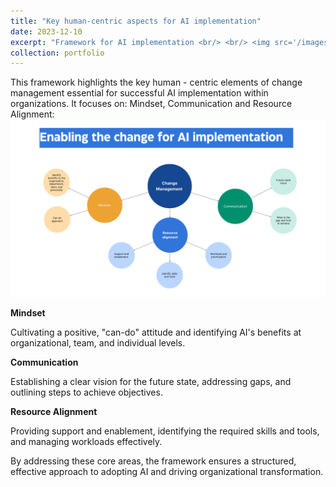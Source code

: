 ```yaml
---
title: "Key human-centric aspects for AI implementation"
date: 2023-12-10
excerpt: "Framework for AI implementation <br/> <br/> <img src='/images/Enabling the change for AI.png'>"
collection: portfolio
---
```


This framework highlights the key human - centric elements of change management essential for successful AI implementation within organizations. It focuses on: Mindset, Communication and Resource Alignment: 
<img src='/images/Enabling the change for AI.png'><br/>

**Mindset** 

Cultivating a positive, "can-do" attitude and identifying AI's benefits at organizational, team, and individual levels.

**Communication** 

Establishing a clear vision for the future state, addressing gaps, and outlining steps to achieve objectives.

**Resource Alignment** 

Providing support and enablement, identifying the required skills and tools, and managing workloads effectively.

By addressing these core areas, the framework ensures a structured, effective approach to adopting AI and driving organizational transformation.

